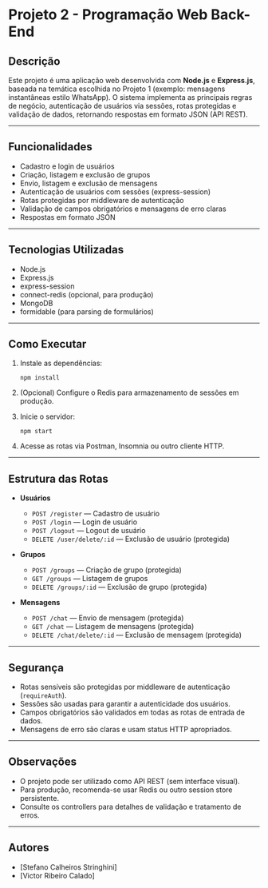 # Projeto 2 - Programação Web Back-End

## Descrição

Este projeto é uma aplicação web desenvolvida com **Node.js** e **Express.js**, baseada na temática escolhida no Projeto 1 (exemplo: mensagens instantâneas estilo WhatsApp). O sistema implementa as principais regras de negócio, autenticação de usuários via sessões, rotas protegidas e validação de dados, retornando respostas em formato JSON (API REST).

---

## Funcionalidades

- Cadastro e login de usuários
- Criação, listagem e exclusão de grupos
- Envio, listagem e exclusão de mensagens
- Autenticação de usuários com sessões (express-session)
- Rotas protegidas por middleware de autenticação
- Validação de campos obrigatórios e mensagens de erro claras
- Respostas em formato JSON

---

## Tecnologias Utilizadas

- Node.js
- Express.js
- express-session
- connect-redis (opcional, para produção)
- MongoDB
- formidable (para parsing de formulários)

---

## Como Executar

1. Instale as dependências:
   ```
   npm install
   ```

2. (Opcional) Configure o Redis para armazenamento de sessões em produção.

3. Inicie o servidor:
   ```
   npm start
   ```

4. Acesse as rotas via Postman, Insomnia ou outro cliente HTTP.

---

## Estrutura das Rotas

- **Usuários**
  - `POST /register` — Cadastro de usuário
  - `POST /login` — Login de usuário
  - `POST /logout` — Logout de usuário
  - `DELETE /user/delete/:id` — Exclusão de usuário (protegida)

- **Grupos**
  - `POST /groups` — Criação de grupo (protegida)
  - `GET /groups` — Listagem de grupos
  - `DELETE /groups/:id` — Exclusão de grupo (protegida)

- **Mensagens**
  - `POST /chat` — Envio de mensagem (protegida)
  - `GET /chat` — Listagem de mensagens (protegida)
  - `DELETE /chat/delete/:id` — Exclusão de mensagem (protegida)

---

## Segurança

- Rotas sensíveis são protegidas por middleware de autenticação (`requireAuth`).
- Sessões são usadas para garantir a autenticidade dos usuários.
- Campos obrigatórios são validados em todas as rotas de entrada de dados.
- Mensagens de erro são claras e usam status HTTP apropriados.

---

## Observações

- O projeto pode ser utilizado como API REST (sem interface visual).
- Para produção, recomenda-se usar Redis ou outro session store persistente.
- Consulte os controllers para detalhes de validação e tratamento de erros.

---

## Autores

- [Stefano Calheiros Stringhini]
- [Victor Ribeiro Calado]
